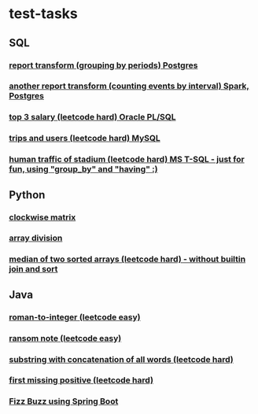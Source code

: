 # test-tasks

## SQL

### [report transform (grouping by periods) Postgres](https://github.com/antovk/test-tasks/tree/main/report-transform)

### [another report transform (counting events by interval) Spark, Postgres](https://github.com/antovk/test-tasks/tree/main/meetings-report)

### [top 3 salary (leetcode hard) Oracle PL/SQL](https://github.com/antovk/test-tasks/tree/main/top-3-salary)

### [trips and users (leetcode hard) MySQL](https://github.com/antovk/test-tasks/tree/main/trips-and-users)

### [human traffic of stadium (leetcode hard) MS T-SQL - just for fun, using "group_by" and "having" :)](https://github.com/antovk/test-tasks/tree/main/human-traffic-of-stadium)

## Python

### [clockwise matrix](https://github.com/antovk/test-tasks/tree/main/clockwise-matrix)

### [array division](https://github.com/antovk/test-tasks/tree/main/array-division)

### [median of two sorted arrays (leetcode hard) - without builtin join and sort](https://github.com/antovk/test-tasks/tree/main/median-of-two-sorted-arrays)

## Java

### [roman-to-integer (leetcode easy)](https://github.com/antovk/test-tasks/tree/main/roman-to-integer)

### [ransom note (leetcode easy)](https://github.com/antovk/test-tasks/tree/main/ransom-note)

### [substring with concatenation of all words (leetcode hard)](https://github.com/antovk/test-tasks/tree/main/substring-with-concatenation-of-all-words)

### [first missing positive (leetcode hard)](https://github.com/antovk/test-tasks/tree/main/first-missing-positive)

### [Fizz Buzz using Spring Boot](https://github.com/antovk/test-tasks/tree/main/fizzbuzz)
